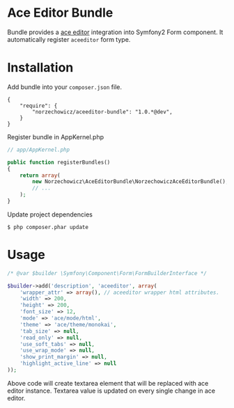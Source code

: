 # Ace Editor Bundle #

Bundle provides a [ace editor](http://ace.ajax.org) integration into Symfony2 Form component. It automatically register ``aceeditor``
form type.

# Installation #

Add bundle into your ``composer.json`` file.

```
{
    "require": {
        "norzechowicz/aceeditor-bundle": "1.0.*@dev",
    }
}
```

Register bundle in AppKernel.php

```php
// app/AppKernel.php

public function registerBundles()
{
    return array(
        new Norzechowicz\AceEditorBundle\NorzechowiczAceEditorBundle(),
        // ...
    );
}
```

Update project dependencies

```
$ php composer.phar update
```

# Usage #

```php
/* @var $builder \Symfony\Component\Form\FormBuilderInterface */

$builder->add('description', 'aceeditor', array(
    'wrapper_attr' => array(), // aceeditor wrapper html attributes.
    'width' => 200,
    'height' => 200,
    'font_size' => 12,
    'mode' => 'ace/mode/html',
    'theme' => 'ace/theme/monokai',
    'tab_size' => null,
    'read_only' => null,
    'use_soft_tabs' => null,
    'use_wrap_mode' => null,
    'show_print_margin' => null,
    'highlight_active_line' => null
));
```

Above code will create textarea element that will be replaced with ace editor instance.
Textarea value is updated on every single change in ace editor.